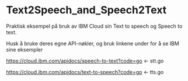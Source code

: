 # Text2Speech_and_Speech2Text

Praktisk eksempel på bruk av IBM Cloud sin Text to speech og Speech to text.

Husk å bruke deres egne API-nøkler, og bruk linkene under for å se IBM sine eksempler

https://cloud.ibm.com/apidocs/speech-to-text?code=go <- stt.go

https://cloud.ibm.com/apidocs/text-to-speech?code=go <- tts.go
